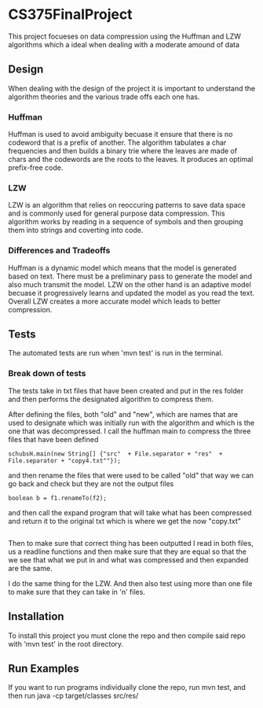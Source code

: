 # CS375FinalProject

This project focueses on data compression using the Huffman and LZW algorithms which a ideal when dealing with a moderate amound of data

## Design

When dealing with the design of the project it is important to understand the algorithm theories and the various trade offs each one has. 

### Huffman 

Huffman is used to avoid ambiguity becuase it ensure that there is no codeword that is a prefix of another. The algorithm tabulates a char frequencies and then builds a binary trie where the leaves are made of chars and the codewords are the roots to the leaves. It produces an optimal prefix-free code.

### LZW

LZW is an algorithm that relies on reoccuring patterns to save data space and is commonly used for general purpose data compression. This algorithm works by reading in a sequence of symbols and then grouping them into strings and coverting into code. 

### Differences and Tradeoffs

Huffman is a dynamic model which means that the model is generated based on text. There must be a preliminary pass to generate the model and also much transmit the model. LZW on the other hand is an adaptive model becuase it progressively learns and updated the model as you read the text. Overall LZW creates a more accurate model which leads to better compression. 

## Tests

The automated tests are run when 'mvn test' is run in the terminal. 

### Break down of tests

The tests take in txt files that have been created and put in the res folder and then performs the designated algorithm to compress them. 

After defining the files, both "old" and "new", which are names that are used to designate which was initially run with the algorithm and which is the one that was decompressed. I call the huffman main to compress the three files that have been defined 

```
schubsH.main(new String[] {"src"  + File.separator + "res"  + File.separator + "copy4.txt""});
```
and then rename the files that were used to be called "old" that way we can go back and check but they are not the output files 

```
boolean b = f1.renameTo(f2);
```
and then call the expand program that will take what has been compressed and return it to the original txt which is where we get the now "copy.txt"

```Deschubs.main(new String[] {"src"  + File.separator + "res"  + File.separator + "copy4.txt.hh"});
```

Then to make sure that correct thing has been outputted I read in both files, us a readline functions and then make sure that they are equal so that the we see that what we put in and what was compressed and then expanded are the same. 

I do the same thing for the LZW. And then also test using more than one file to make sure that they can take in 'n' files. 

## Installation 

To install this project you must clone the repo and then compile said repo with 'mvn test' in the root directory. 

## Run Examples

If you want to run programs individually clone the repo, run mvn test, and then run java -cp target/classes <Program Name> src/res/<filename> 
